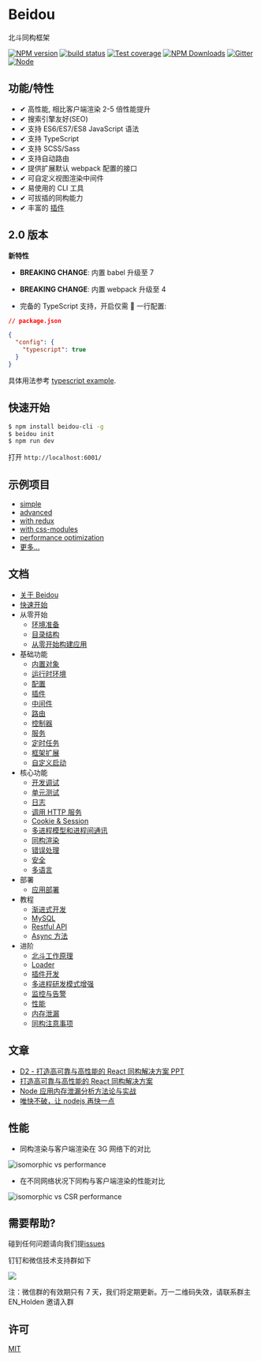# Beidou

北斗同构框架

[![NPM version][npm-image]][npm-url]
[![build status][travis-image]][travis-url]
[![Test coverage][codecov-image]][codecov-url]
[![NPM Downloads][download-img]][npm-url]
[![Gitter][gitter-image]][gitter-url]
[![Node][nodejs-image]][nodejs-url]

[npm-image]: https://img.shields.io/npm/v/beidou-core.svg
[npm-url]: https://npmjs.org/package/beidou-core
[quality-image]: http://npm.packagequality.com/shield/beidou-core.svg
[quality-url]: http://packagequality.com/#?package=beidou-core
[travis-image]: https://img.shields.io/travis/alibaba/beidou.svg?branch=master
[travis-url]: https://travis-ci.org/alibaba/beidou
[codecov-image]: https://img.shields.io/codecov/c/github/alibaba/beidou.svg
[codecov-url]: https://codecov.io/gh/alibaba/beidou
[download-img]: https://img.shields.io/npm/dm/beidou-core.svg
[gitter-image]: https://img.shields.io/gitter/room/alibaba/beidou.svg
[gitter-url]: https://gitter.im/alibaba/beidou
[nodejs-image]: https://img.shields.io/badge/node-%3E%3D%208.0.0-brightgreen.svg
[nodejs-url]: https://nodejs.org

## 功能/特性

- ✔︎ 高性能, 相比客户端渲染 2-5 倍性能提升
- ✔︎ 搜索引擎友好(SEO)
- ✔︎ 支持 ES6/ES7/ES8 JavaScript 语法
- ✔︎ 支持 TypeScript
- ✔︎ 支持 SCSS/Sass
- ✔︎ 支持自动路由
- ✔︎ 提供扩展默认 webpack 配置的接口
- ✔︎ 可自定义视图渲染中间件
- ✔︎ 易使用的 CLI 工具
- ✔︎ 可拔插的同构能力
- ✔︎ 丰富的 [插件](./packages/beidou-docs/en/basic/plugins.md)

## 2.0 版本

**新特性**

- **BREAKING CHANGE**: 内置 babel 升级至 7
- **BREAKING CHANGE**: 内置 webpack 升级至 4

- 完备的 TypeScript 支持，开启仅需  一行配置:

```json
// package.json

{
  "config": {
    "typescript": true
  }
}
```

具体用法参考 [typescript example](./examples/typescript).

## 快速开始

```bash
$ npm install beidou-cli -g
$ beidou init
$ npm run dev
```

打开 `http://localhost:6001/`

## 示例项目

- [simple](./examples/simple)
- [advanced](./examples/advanced)
- [with redux](./examples/redux)
- [with css-modules](./examples/css-modules)
- [performance optimization](./examples/performance)
- [更多...](./examples/)

## 文档

- [关于 Beidou](./packages/beidou-docs/zh/intro/about.md)
- [快速开始](./packages/beidou-docs/zh/quick-start/quick-start.md)
- 从零开始
  - [环境准备](./packages/beidou-docs/zh/quick-start/prepare-environment.md)
  - [目录结构](./packages/beidou-docs/zh/quick-start/directory-struct.md)
  - [从零开始构建应用](./packages/beidou-docs/zh/quick-start/step-by-step.md)
- 基础功能
  - [内置对象](./packages/beidou-docs/zh/basic/objects.md)
  - [运行时环境](./packages/beidou-docs/zh/basic/env.md)
  - [配置](./packages/beidou-docs/zh/basic/config.md)
  - [插件](./packages/beidou-docs/zh/basic/plugins.md)
  - [中间件](./packages/beidou-docs/zh/basic/middleware.md)
  - [路由](./packages/beidou-docs/zh/basic/router.md)
  - [控制器](./packages/beidou-docs/zh/basic/controller.md)
  - [服务](./packages/beidou-docs/zh/basic/service.md)
  - [定时任务](./packages/beidou-docs/zh/basic/schedule.md)
  - [框架扩展](./packages/beidou-docs/zh/basic/extend.md)
  - [自定义启动](./packages/beidou-docs/zh/basic/app-start.md)
- 核心功能
  - [开发调试](./packages/beidou-docs/zh/core/development.md)
  - [单元测试](./packages/beidou-docs/zh/core/unittest.md)
  - [日志](./packages/beidou-docs/zh/core/logger.md)
  - [调用 HTTP 服务](./packages/beidou-docs/zh/core/http-client.md)
  - [Cookie & Session](./packages/beidou-docs/zh/core/cookie-and-session.md)
  - [多进程模型和进程间通讯](./packages/beidou-docs/zh/core/cluster-and-ipc.md)
  - [同构渲染](./packages/beidou-docs/zh/core/isomorphic-render.md)
  - [错误处理](./packages/beidou-docs/zh/core/error-handling.md)
  - [安全](./packages/beidou-docs/zh/core/security.md)
  - [多语言](./packages/beidou-docs/zh/core/i18n.md)
- 部署
  - [应用部署](./packages/beidou-docs/zh/deployment/deployment.md)
- 教程
  - [渐进式开发](./packages/beidou-docs/zh/tutorials/progressive.md)
  - [MySQL](./packages/beidou-docs/zh/tutorials/mysql.md)
  - [Restful API](./packages/beidou-docs/zh/tutorials/restful.md)
  - [Async 方法](./packages/beidou-docs/zh/tutorials/async-function.md)
- 进阶
  - [北斗工作原理](./packages/beidou-docs/zh/advanced/architecture.md)
  - [Loader](./packages/beidou-docs/zh/advanced/loader.md)
  - [插件开发](./packages/beidou-docs/zh/advanced/plugin.md)
  - [多进程研发模式增强](./packages/beidou-docs/zh/advanced/cluster-enhancement.md)
  - [监控与告警](./packages/beidou-docs/zh/advanced/monitor.md)
  - [性能](./packages/beidou-docs/zh/advanced/performance.md)
  - [内存泄漏](./packages/beidou-docs/zh/advanced/oom.md)
  - [同构注意事项](./packages/beidou-docs/zh/advanced/attentions.md)

## 文章

- [D2 - 打造高可靠与高性能的 React 同构解决方案 PPT](./packages/beidou-docs/articles/D2_High_Reliability_and_Performance_Isomorphic_App.pdf)
- [打造高可靠与高性能的 React 同构解决方案](./packages/beidou-docs/articles/high-performance-isomorphic-app.md)
- [Node 应用内存泄漏分析方法论与实战](./packages/beidou-docs/articles/node-memory-leak.md)
- [唯快不破，让 nodejs 再快一点](./packages/beidou-docs/articles/node-performance-optimization.md)

## 性能

- 同构渲染与客户端渲染在 3G 网络下的对比

![isomorphic vs performance](http://img.alicdn.com/tfs/TB1inBqhnnI8KJjy0FfXXcdoVXa-702-666.gif)

- 在不同网络状况下同构与客户端渲染的性能对比

![isomorphic vs CSR performance](http://img.alicdn.com/tfs/TB172JBhb_I8KJjy1XaXXbsxpXa-1762-818.png)

## 需要帮助?

碰到任何问题请向我们提[issues](https://github.com/alibaba/beidou/issues)

钉钉和微信技术支持群如下

![](https://img.alicdn.com/tfs/TB1xFtzlf6H8KJjy0FjXXaXepXa-700-473.jpg)

注：微信群的有效期只有 7 天，我们将定期更新。万一二维码失效，请联系群主 EN_Holden 邀请入群

## 许可

[MIT](LICENSE)
